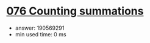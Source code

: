 [076 Counting summations](http://projecteuler.net/problem=76)
========================

- answer: 190569291 
- min used time: 0 ms

